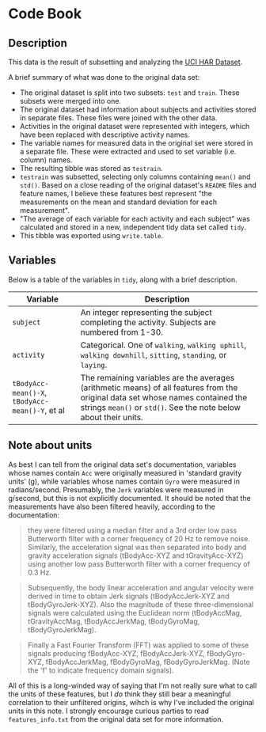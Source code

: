 Code Book
=========

Description
-----------
This data is the result of subsetting and analyzing the [UCI HAR Dataset](http://archive.ics.uci.edu/ml/datasets/Human+Activity+Recognition+Using+Smartphones). 

A brief summary of what was done to the original data set:
- The original dataset is split into two subsets: `test` and `train`. These subsets were merged into one. 
- The original dataset had information about subjects and activities stored in separate files. These files were joined with the other data. 
- Activities in the original dataset were represented with integers, which have been replaced with descriptive activity names. 
- The variable names for measured data in the original set were stored in a separate file. These were extracted and used to set variable (i.e. column) names. 
- The resulting tibble was stored as `testrain`.
- `testrain` was subsetted, selecting only columns containing `mean()` and `std()`. Based on a close reading of the original dataset's `README` files and feature names, I believe these features best represent "the measurements on the mean and standard deviation for each measurement". 
- "The average of each variable for each activity and each subject" was calculated and stored in a new, independent tidy data set called `tidy`.
- This tibble was exported using `write.table`.

Variables
---------
Below is a table of the variables in `tidy`, along with a brief description.

Variable | Description
-------- | -----------
`subject` | An integer representing the subject completing the activity. Subjects are numbered from 1-30.
`activity` | Categorical. One of `walking`, `walking uphill`, `walking downhill`, `sitting`, `standing`, or `laying`.
`tBodyAcc-mean()-X`, `tBodyAcc-mean()-Y`, et al | The remaining variables are the averages (arithmetic means) of all features from the original data set whose names contained the strings `mean()` or `std()`. See the note below about their units.

Note about units
----------------
As best I can tell from the original data set's documentation, variables whose names contain `Acc` were originally measured in 'standard gravity units' (g), while variables whose names contain `Gyro` were measured in radians/second. Presumably, the `Jerk` variables were measured in g/second, but this is not explicitly documented. It should be noted that the measurements have also been filtered heavily, according to the documentation:

>they were filtered using a median filter and a 3rd order low pass Butterworth filter with a corner frequency of 20 Hz to remove noise. Similarly, the acceleration signal was then separated into body and gravity acceleration signals (tBodyAcc-XYZ and tGravityAcc-XYZ) using another low pass Butterworth filter with a corner frequency of 0.3 Hz. 

>Subsequently, the body linear acceleration and angular velocity were derived in time to obtain Jerk signals (tBodyAccJerk-XYZ and tBodyGyroJerk-XYZ). Also the magnitude of these three-dimensional signals were calculated using the Euclidean norm (tBodyAccMag, tGravityAccMag, tBodyAccJerkMag, tBodyGyroMag, tBodyGyroJerkMag). 

>Finally a Fast Fourier Transform (FFT) was applied to some of these signals producing fBodyAcc-XYZ, fBodyAccJerk-XYZ, fBodyGyro-XYZ, fBodyAccJerkMag, fBodyGyroMag, fBodyGyroJerkMag. (Note the 'f' to indicate frequency domain signals). 

All of this is a long-winded way of saying that I'm not really sure what to call the units of these features, but I *do* think they still bear a meaningful correlation to their unfiltered origins, wihch is why I've included the original units in this note. I strongly encourage curious parties to read `features_info.txt` from the original data set for more information.
